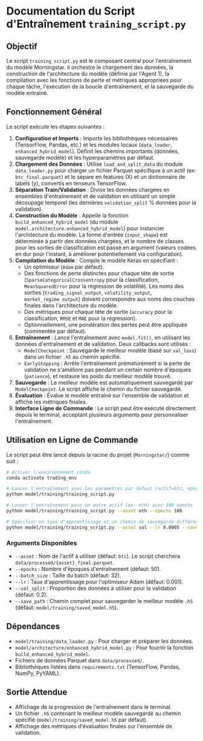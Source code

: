 # Documentation du Script d'Entraînement `training_script.py`

## Objectif

Le script `training_script.py` est le composant central pour l'entraînement du modèle Morningstar. Il orchestre le chargement des données, la construction de l'architecture du modèle (définie par l'Agent 1), la compilation avec les fonctions de perte et métriques appropriées pour chaque tâche, l'exécution de la boucle d'entraînement, et la sauvegarde du modèle entraîné.

## Fonctionnement Général

Le script exécute les étapes suivantes :

1.  **Configuration et Imports** : Importe les bibliothèques nécessaires (TensorFlow, Pandas, etc.) et les modules locaux (`data_loader`, `enhanced_hybrid_model`). Définit les chemins importants (données, sauvegarde modèle) et les hyperparamètres par défaut.
2.  **Chargement des Données** : Utilise `load_and_split_data` du module `data_loader.py` pour charger un fichier Parquet spécifique à un actif (ex: `btc_final.parquet`) et le sépare en features (X) et un dictionnaire de labels (y), convertis en tenseurs TensorFlow.
3.  **Séparation Train/Validation** : Divise les données chargées en ensembles d'entraînement et de validation en utilisant un simple découpage temporel (les dernières `validation_split` % données pour la validation).
4.  **Construction du Modèle** : Appelle la fonction `build_enhanced_hybrid_model` (du module `model.architecture.enhanced_hybrid_model`) pour instancier l'architecture du modèle. La forme d'entrée (`input_shape`) est déterminée à partir des données chargées, et le nombre de classes pour les sorties de classification est passé en argument (valeurs codées en dur pour l'instant, à améliorer potentiellement via configuration).
5.  **Compilation du Modèle** : Compile le modèle Keras en spécifiant :
    *   Un optimiseur (`Adam` par défaut).
    *   Des fonctions de perte distinctes pour chaque tête de sortie (`SparseCategoricalCrossentropy` pour la classification, `MeanSquaredError` pour la régression de volatilité). Les noms des sorties (`trading_signal_output`, `volatility_output`, `market_regime_output`) doivent correspondre aux noms des couches finales dans l'architecture du modèle.
    *   Des métriques pour chaque tête de sortie (`accuracy` pour la classification, `RMSE` et `MAE` pour la régression).
    *   Optionnellement, une pondération des pertes peut être appliquée (commentée par défaut).
6.  **Entraînement** : Lance l'entraînement avec `model.fit()`, en utilisant les données d'entraînement et de validation. Deux callbacks sont utilisés :
    *   `ModelCheckpoint` : Sauvegarde le meilleur modèle (basé sur `val_loss`) dans un fichier `.h5` au chemin spécifié.
    *   `EarlyStopping` : Arrête l'entraînement prématurément si la perte de validation ne s'améliore pas pendant un certain nombre d'époques (`patience`), et restaure les poids du meilleur modèle trouvé.
7.  **Sauvegarde** : Le meilleur modèle est automatiquement sauvegardé par `ModelCheckpoint`. Le script affiche le chemin du fichier sauvegardé.
8.  **Évaluation** : Évalue le modèle entraîné sur l'ensemble de validation et affiche les métriques finales.
9.  **Interface Ligne de Commande** : Le script peut être exécuté directement depuis le terminal, acceptant plusieurs arguments pour personnaliser l'entraînement.

## Utilisation en Ligne de Commande

Le script peut être lancé depuis la racine du projet (`Morningstar/`) comme suit :

```bash
# Activer l'environnement conda
conda activate trading_env 

# Lancer l'entraînement avec les paramètres par défaut (actif=btc, epochs=50, etc.)
python model/training/training_script.py

# Lancer l'entraînement pour un autre actif (ex: eth) avec 100 epochs
python model/training/training_script.py --asset eth --epochs 100

# Spécifier un taux d'apprentissage et un chemin de sauvegarde différent
python model/training/training_script.py --asset sol --lr 0.0005 --save_path model/training/sol_model_v1.h5 
```

### Arguments Disponibles

*   `--asset` : Nom de l'actif à utiliser (défaut: `btc`). Le script cherchera `data/processed/{asset}_final.parquet`.
*   `--epochs` : Nombre d'époques d'entraînement (défaut: 50).
*   `--batch_size` : Taille du batch (défaut: 32).
*   `--lr` : Taux d'apprentissage pour l'optimiseur Adam (défaut: 0.001).
*   `--val_split` : Proportion des données à utiliser pour la validation (défaut: 0.2).
*   `--save_path` : Chemin complet pour sauvegarder le meilleur modèle `.h5` (défaut: `model/training/saved_model.h5`).

## Dépendances

*   `model/training/data_loader.py` : Pour charger et préparer les données.
*   `model/architecture/enhanced_hybrid_model.py` : Pour fournir la fonction `build_enhanced_hybrid_model`.
*   Fichiers de données Parquet dans `data/processed/`.
*   Bibliothèques listées dans `requirements.txt` (TensorFlow, Pandas, NumPy, PyYAML).

## Sortie Attendue

*   Affichage de la progression de l'entraînement dans le terminal.
*   Un fichier `.h5` contenant le meilleur modèle sauvegardé au chemin spécifié (`model/training/saved_model.h5` par défaut).
*   Affichage des métriques d'évaluation finales sur l'ensemble de validation.
